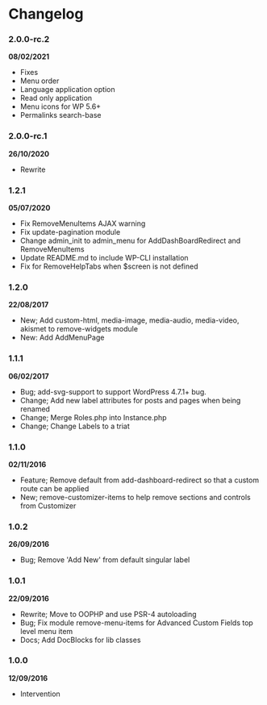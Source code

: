 # Changelog

### 2.0.0-rc.2
**08/02/2021**
* Fixes
* Menu order
* Language application option
* Read only application
* Menu icons for WP 5.6+
* Permalinks search-base

### 2.0.0-rc.1
**26/10/2020**
* Rewrite

### 1.2.1
**05/07/2020**
* Fix RemoveMenuItems AJAX warning
* Fix update-pagination module
* Change admin_init to admin_menu for AddDashBoardRedirect and RemoveMenuItems
* Update README.md to include WP-CLI installation
* Fix for RemoveHelpTabs when $screen is not defined

### 1.2.0
**22/08/2017**
* New; Add custom-html, media-image, media-audio, media-video, akismet to remove-widgets module
* New: Add AddMenuPage

### 1.1.1
**06/02/2017**
* Bug; add-svg-support to support WordPress 4.7.1+ bug. 
* Change; Add new label attributes for posts and pages when being renamed
* Change; Merge Roles.php into Instance.php
* Change; Change Labels to a triat

### 1.1.0
**02/11/2016**
* Feature; Remove default from add-dashboard-redirect so that a custom route can be applied
* New; remove-customizer-items to help remove sections and controls from Customizer

### 1.0.2
**26/09/2016**
* Bug; Remove 'Add New' from default singular label

### 1.0.1
**22/09/2016**
* Rewrite; Move to OOPHP and use PSR-4 autoloading
* Bug; Fix module remove-menu-items for Advanced Custom Fields top level menu item
* Docs; Add DocBlocks for lib classes

### 1.0.0
**12/09/2016**
* Intervention
